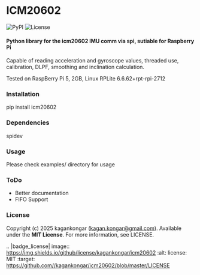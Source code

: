 # ICM20602

![PyPI](https://img.shields.io/pypi/v/icm20602.svg)
![License](https://img.shields.io/github/license/kagankongar/ICM20602.svg)

#### Python library for the icm20602 IMU comm via spi, sutiable for Raspberry Pi

Capable of reading acceleration and gyroscope values, 
threaded use, calibration, DLPF, smoothing and inclination 
calculation.

Tested on RaspBerry Pi 5, 2GB, Linux RPLite 6.6.62+rpt-rpi-2712 

### Installation
pip install icm20602

### Dependencies
spidev

### Usage

Please check examples/ directory for usage

### ToDo

- Better documentation
- FIFO Support

### License

Copyright (c) 2025 kagankongar  (kagan.kongar@gmail.com). 
Available under the **MIT License**. For more information, 
see LICENSE.

.. |badge_license| image:: https://img.shields.io/github/license/kagankongar/icm20602
    :alt: license: MIT
    :target: https://github.com//kagankongar/icm20602/blob/master/LICENSE


